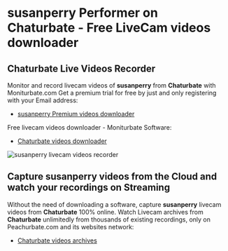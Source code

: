 # susanperry Performer on Chaturbate - Free LiveCam videos downloader

## Chaturbate Live Videos Recorder

Monitor and record livecam videos of **susanperry** from **Chaturbate** with Moniturbate.com
Get a premium trial for free by just and only registering with your Email address:
* [susanperry Premium videos downloader](https://moniturbate.com/request-demo-licence-key.html)

Free livecam videos downloader - Moniturbate Software:
* [Chaturbate videos downloader](https://moniturbate.com/moniturbate-download-software.html)

![susanperry livecam videos recorder](https://peachurnet.com/templates/moniturbate-software.png)


## Capture susanperry videos from the Cloud and watch your recordings on Streaming

Without the need of downloading a software, capture **susanperry** livecam videos from **Chaturbate** 100% online.
Watch Livecam archives from **Chaturbate** unlimitedly from thousands of existing recordings, only on Peachurbate.com and its websites network:
* [Chaturbate videos archives](https://peachurnet.com/)